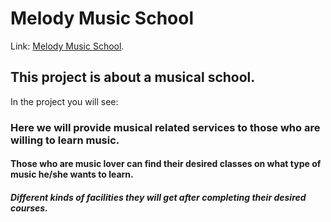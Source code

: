 # Melody Music School

Link: [Melody Music School](https://vigorous-bohr-ddc00f.netlify.app/).

## This project is about a musical school.

In the project you will see:

### Here we will provide musical related services to those who are willing to learn music.
#### Those who are music lover can find their desired classes on what type of music he/she wants to learn.
##### Different kinds of facilities they will get after completing their desired courses.


